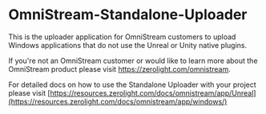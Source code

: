 # OmniStream-Standalone-Uploader
This is the uploader application for OmniStream customers to upload Windows applications that do not use the Unreal or Unity native plugins.

If you're not an OmniStream customer or would like to learn more about the OmniStream product please visit https://zerolight.com/omnistream.

For detailed docs on how to use the Standalone Uploader with your project please visit [https://resources.zerolight.com/docs/omnistream/app/Unreal](https://resources.zerolight.com/docs/omnistream/app/windows/)
